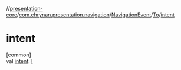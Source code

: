 //[presentation-core](../../../../index.md)/[com.chrynan.presentation.navigation](../../index.md)/[NavigationEvent](../index.md)/[To](index.md)/[intent](intent.md)

# intent

[common]\
val [intent](intent.md): [I](index.md)
